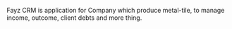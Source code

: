 Fayz CRM is application for Company which produce metal-tile, to mаnage income, outcome, client debts and more thing.
